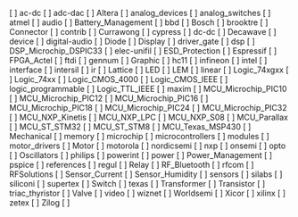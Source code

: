 [ ] ac-dc
[ ] adc-dac
[ ] Altera
[ ] analog_devices
[ ] analog_switches
[ ] atmel
[ ] audio
[ ] Battery_Management
[ ] bbd
[ ] Bosch
[ ] brooktre
[ ] Connector
[ ] contrib
[ ] Currawong
[ ] cypress
[ ] dc-dc
[ ] Decawave
[ ] device
[ ] digital-audio
[ ] Diode
[ ] Display
[ ] driver_gate
[ ] dsp
[ ] DSP_Microchip_DSPIC33
[ ] elec-unifil
[ ] ESD_Protection
[ ] Espressif
[ ] FPGA_Actel
[ ] ftdi
[ ] gennum
[ ] Graphic
[ ] hc11
[ ] infineon
[ ] intel
[ ] interface
[ ] intersil
[ ] ir
[ ] Lattice
[ ] LED
[ ] LEM
[ ] linear
[ ] Logic_74xgxx
[ ] Logic_74xx
[ ] Logic_CMOS_4000
[ ] Logic_CMOS_IEEE
[ ] logic_programmable
[ ] Logic_TTL_IEEE
[ ] maxim
[ ] MCU_Microchip_PIC10
[ ] MCU_Microchip_PIC12
[ ] MCU_Microchip_PIC16
[ ] MCU_Microchip_PIC18
[ ] MCU_Microchip_PIC24
[ ] MCU_Microchip_PIC32
[ ] MCU_NXP_Kinetis
[ ] MCU_NXP_LPC
[ ] MCU_NXP_S08
[ ] MCU_Parallax
[ ] MCU_ST_STM32
[ ] MCU_ST_STM8
[ ] MCU_Texas_MSP430
[ ] Mechanical
[ ] memory
[ ] microchip
[ ] microcontrollers
[ ] modules
[ ] motor_drivers
[ ] Motor
[ ] motorola
[ ] nordicsemi
[ ] nxp
[ ] onsemi
[ ] opto
[ ] Oscillators
[ ] philips
[ ] powerint
[ ] power
[ ] Power_Management
[ ] pspice
[ ] references
[ ] regul
[ ] Relay
[ ] RF_Bluetooth
[ ] rfcom
[ ] RFSolutions
[ ] Sensor_Current
[ ] Sensor_Humidity
[ ] sensors
[ ] silabs
[ ] siliconi
[ ] supertex
[ ] Switch
[ ] texas
[ ] Transformer
[ ] Transistor
[ ] triac_thyristor
[ ] Valve
[ ] video
[ ] wiznet
[ ] Worldsemi
[ ] Xicor
[ ] xilinx
[ ] zetex
[ ] Zilog
[ ] 
